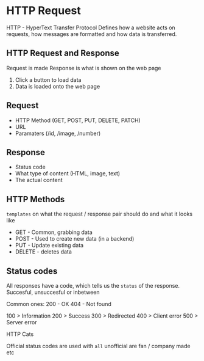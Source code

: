 # HTTP Request

HTTP - HyperText Transfer Protocol
Defines how a website acts on requests, how messages are formatted and how data is transferred.

## HTTP Request and Response

Request is made 
Response is what is shown on the web page

1) Click a button to load data
2) Data is loaded onto the web page

## Request
- HTTP Method (GET, POST, PUT, DELETE, PATCH)
- URL
- Paramaters (/id, /image, /number)

## Response
- Status code 
- What type of content (HTML, image, text)
- The actual content

## HTTP Methods

`templates` on what the request / response pair should do and what it looks like 

- GET - Common, grabbing data
- POST - Used to create new data (in a backend)
- PUT - Update existing data
- DELETE - deletes data

## Status codes

All responses have a code, which tells us the `status` of the response. Succesful, unsuccesful or inbetween

Common ones:
200 - OK
404 - Not found

100 > Information
200 > Success
300 > Redirected
400 > Client error
500 > Server error 

HTTP Cats

Official status codes are used with `all` unofficial are fan / company made etc

